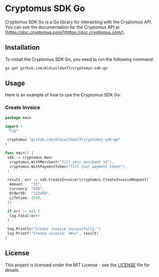 # Cryptomus SDK Go

Cryptomus SDK Go is a Go library for interacting with the Cryptomus API. You can see the documentation for the Cryptomus API at [https://doc.cryptomus.com/](https://doc.cryptomus.com/).

## Installation

To install the Cryptomus SDK Go, you need to run the following command:

```bash
go get github.com/Aldiwildan77/cryptomus-sdk-go
```

## Usage

Here is an example of how to use the Cryptomus SDK Go:

### Create Invoice

```go
package main

import (
 "log"

 cryptomus "github.com/Aldiwildan77/cryptomus-sdk-go"
)

func main() {
 sdk := cryptomus.New(
  cryptomus.WithMerchant("fill your merchant id"),
  cryptomus.WithPaymentToken("fill your payment token"),
 )

 result, err := sdk.CreateInvoice(&cryptomus.CreateInvoiceRequest{
  Amount:   "15",
  Currency: "USD",
  OrderID:  "123456",
  Lifetime: 3600,
 })

 if err != nil {
  log.Fatal(err)
 }

 log.Println("Create invoice successfully.")
 log.Printf("Create invoice: %#+v", result)
}
```

## License

This project is licensed under the MIT License - see the [LICENSE](LICENSE) file for details.
